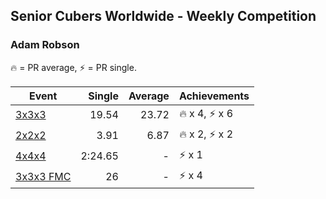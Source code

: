## Senior Cubers Worldwide - Weekly Competition
### Adam Robson

🔥 = PR average, ⚡ = PR single.

| Event | Single | Average | Achievements|
| -- | --: | --: | :-- |
| [3x3x3](adam_robson/333.md) | 19.54 | 23.72 | 🔥 x 4, ⚡ x 6 |
| [2x2x2](adam_robson/222.md) | 3.91 | 6.87 | 🔥 x 2, ⚡ x 2 |
| [4x4x4](adam_robson/444.md) | 2:24.65 | - | ⚡ x 1 |
| [3x3x3 FMC](adam_robson/333fm.md) | 26 | - | ⚡ x 4 |

<!-- Global site tag (gtag.js) - Google Analytics -->
<script async src="https://www.googletagmanager.com/gtag/js?id=UA-86348435-3"></script>
<script>window.dataLayer = window.dataLayer || []; function gtag() {dataLayer.push(arguments);} gtag('js', new Date()); gtag('config', 'UA-86348435-3');</script>
